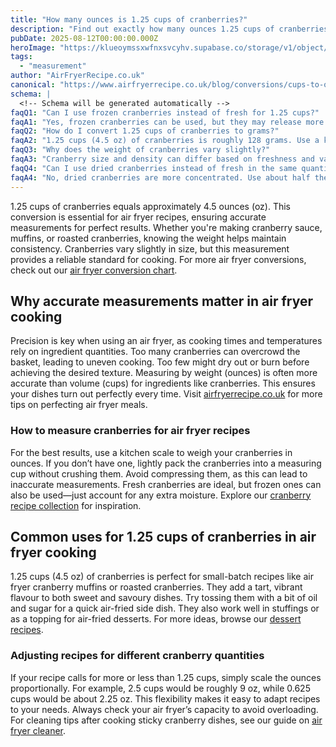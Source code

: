```yaml
---
title: "How many ounces is 1.25 cups of cranberries?"
description: "Find out exactly how many ounces 1.25 cups of cranberries weigh for perfect air fryer recipes every time."
pubDate: 2025-08-12T00:00:00.000Z
heroImage: "https://klueoymssxwfnxsvcyhv.supabase.co/storage/v1/object/public/Shmucket/how-many-ounces-is-1-25-cups-of-cranberries.webp"
tags:
  - "measurement"
author: "AirFryerRecipe.co.uk"
canonical: "https://www.airfryerrecipe.co.uk/blog/conversions/cups-to-ounces/how-many-ounces-is-1-25-cups-of-cranberries"
schema: |
  <!-- Schema will be generated automatically -->
faqQ1: "Can I use frozen cranberries instead of fresh for 1.25 cups?"
faqA1: "Yes, frozen cranberries can be used, but they may release more moisture during cooking. If substituting, pat them dry before measuring to avoid excess liquid. Adjust cooking time slightly if needed."
faqQ2: "How do I convert 1.25 cups of cranberries to grams?"
faqA2: "1.25 cups (4.5 oz) of cranberries is roughly 128 grams. Use a kitchen scale for precise measurements, especially for baking recipes where accuracy is crucial."
faqQ3: "Why does the weight of cranberries vary slightly?"
faqA3: "Cranberry size and density can differ based on freshness and variety. Measuring by weight (ounces or grams) ensures consistency, especially for air fryer recipes."
faqQ4: "Can I use dried cranberries instead of fresh in the same quantity?"
faqA4: "No, dried cranberries are more concentrated. Use about half the amount (0.625 cups or 2.25 oz) and rehydrate them if needed for the recipe. Adjust sweetness accordingly."
---
```

<p>1.25 cups of cranberries equals approximately 4.5 ounces (oz). This conversion is essential for air fryer recipes, ensuring accurate measurements for perfect results. Whether you're making cranberry sauce, muffins, or roasted cranberries, knowing the weight helps maintain consistency. Cranberries vary slightly in size, but this measurement provides a reliable standard for cooking. For more air fryer conversions, check out our <a href=https://www.airfryerrecipe.co.uk/air-fryer-conversion-chart>air fryer conversion chart</a>.</p>  

<h2>Why accurate measurements matter in air fryer cooking</h2>  
<p>Precision is key when using an air fryer, as cooking times and temperatures rely on ingredient quantities. Too many cranberries can overcrowd the basket, leading to uneven cooking. Too few might dry out or burn before achieving the desired texture. Measuring by weight (ounces) is often more accurate than volume (cups) for ingredients like cranberries. This ensures your dishes turn out perfectly every time. Visit <a href=https://www.airfryerrecipe.co.uk>airfryerrecipe.co.uk</a> for more tips on perfecting air fryer meals.</p>  

<h3>How to measure cranberries for air fryer recipes</h3>  
<p>For the best results, use a kitchen scale to weigh your cranberries in ounces. If you don’t have one, lightly pack the cranberries into a measuring cup without crushing them. Avoid compressing them, as this can lead to inaccurate measurements. Fresh cranberries are ideal, but frozen ones can also be used—just account for any extra moisture. Explore our <a href=https://www.airfryerrecipe.co.uk/recipes>cranberry recipe collection</a> for inspiration.</p>  

<h2>Common uses for 1.25 cups of cranberries in air fryer cooking</h2>  
<p>1.25 cups (4.5 oz) of cranberries is perfect for small-batch recipes like air fryer cranberry muffins or roasted cranberries. They add a tart, vibrant flavour to both sweet and savoury dishes. Try tossing them with a bit of oil and sugar for a quick air-fried side dish. They also work well in stuffings or as a topping for air-fried desserts. For more ideas, browse our <a href=https://www.airfryerrecipe.co.uk/recipe-category/dessert>dessert recipes</a>.</p>  

<h3>Adjusting recipes for different cranberry quantities</h3>  
<p>If your recipe calls for more or less than 1.25 cups, simply scale the ounces proportionally. For example, 2.5 cups would be roughly 9 oz, while 0.625 cups would be about 2.25 oz. This flexibility makes it easy to adapt recipes to your needs. Always check your air fryer’s capacity to avoid overloading. For cleaning tips after cooking sticky cranberry dishes, see our guide on <a href=https://www.airfryerrecipe.co.uk/air-fryer-cleaner>air fryer cleaner</a>.</p>
